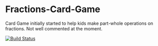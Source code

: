 # Fractions-Card-Game
Card Game initially started to help kids make part-whole operations on fractions.
Not well commented at the moment.

[![Build Status](https://drone.io/github.com/onzfonz/Fractions-Card-Game/status.png)](https://drone.io/github.com/onzfonz/Fractions-Card-Game/latest)
